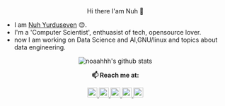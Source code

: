 <div align="center">
 Hi there I'am Nuh 👋</br>
</div>

  * I am [Nuh Yurduseven](https://www.linkedin.com/in/nuh-yurduseven/) :blush:.</a>
  * I'm a 'Computer Scientist', enthuasist of tech, opensource lover. </a>
  * now I am working on Data Science and AI,GNU/linux and topics about data engineering.</a>

 <div align="center">

<img alt="noaahhh's github stats" src="https://github-readme-stats.vercel.app/api?username=noaahhh&&show_icons=true" >
</div>


<div align="center">

**📫 Reach me at:**<br>

<a href="https://twitter.com/noah_the_turk">
  <img  alt="noaahhh's Twitter" width="22px" src="https://cdn.jsdelivr.net/npm/simple-icons@v3/icons/twitter.svg" />
</a>
<a href="https://www.linkedin.com/in/nuh-yurduseven/">
  <img  alt="noaahhh's Linkdein" width="22px" src="https://cdn.jsdelivr.net/npm/simple-icons@v3/icons/linkedin.svg" />
</a>
<a href="https://dev.to/noaahhh">
  <img  alt="'noaahhh's Dev.to" width="22px" src="https://cdn.jsdelivr.net/npm/simple-icons@3.5.0/icons/dev-dot-to.svg" />
</a>
<a href="https://nuh-yurduseven.medium.com">
  <img  alt="'noaahhh's medium" width="22px" src="https://cdn.jsdelivr.net/npm/simple-icons@3.5.0/icons/medium.svg" />
</a>
 <a href="https://noaahhhtech.hashnode.dev">
  <img  alt="'noaahhh's medium" width="22px" src="https://cdn.jsdelivr.net/npm/simple-icons@3.5.0/icons/hashnode.svg" />
</a>

</div>
